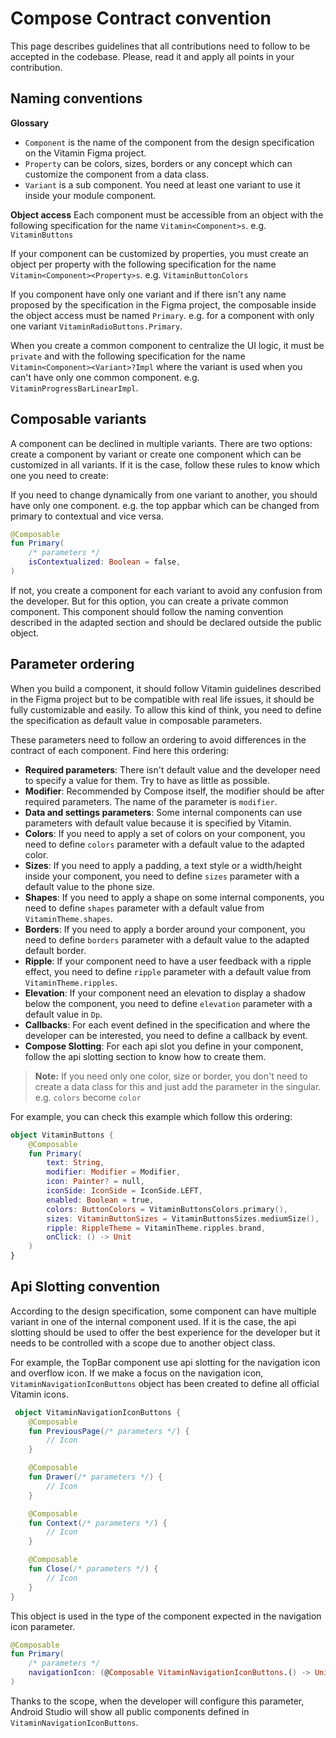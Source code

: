 # Compose Contract convention

This page describes guidelines that all contributions need to follow to be accepted in the codebase.
Please, read it and apply all points in your contribution.

## Naming conventions

**Glossary**
* `Component` is the name of the component from the design specification on the Vitamin Figma project.
* `Property` can be colors, sizes, borders or any concept which can customize the component from a data class.
* `Variant` is a sub component. You need at least one variant to use it inside your module component.

**Object access**
Each component must be accessible from an object with the following specification for the name
`Vitamin<Component>s`. e.g. `VitaminButtons`

If your component can be customized by properties, you must create an object per property with the
following specification for the name `Vitamin<Component><Property>s`. e.g. `VitaminButtonColors`

If you component have only one variant and if there isn't any name proposed by the specification
in the Figma project, the composable inside the object access must be named `Primary`. e.g. for
a component with only one variant `VitaminRadioButtons.Primary`.

When you create a common component to centralize the UI logic, it must be `private` and with the
following specification for the name `Vitamin<Component><Variant>?Impl` where the variant
is used when you can't have only one common component. e.g. `VitaminProgressBarLinearImpl`.

## Composable variants

A component can be declined in multiple variants. There are two options: create
a component by variant or create one component which can be customized in all variants. If it is
the case, follow these rules to know which one you need to create:

If you need to change dynamically from one variant to another, you should have only one component.
e.g. the top appbar which can be changed from primary to contextual and vice versa.

```kotlin
@Composable
fun Primary(
    /* parameters */
    isContextualized: Boolean = false,
)
```

If not, you create a component for each variant to avoid any confusion from the developer. But for
this option, you can create a private common component. This component should follow the naming
convention described in the adapted section and should be declared outside the public object.

## Parameter ordering

When you build a component, it should follow Vitamin guidelines described in the Figma project
but to be compatible with real life issues, it should be fully customizable and easily. To allow
this kind of think, you need to define the specification as default value in composable parameters.

These parameters need to follow an ordering to avoid differences in the contract of each component.
Find here this ordering:

* **Required parameters**: There isn't default value and the developer need to specify a value for them. Try to have as little as possible.
* **Modifier**: Recommended by Compose itself, the modifier should be after required parameters. The name of the parameter is `modifier`.
* **Data and settings parameters**: Some internal components can use parameters with default value because it is specified by Vitamin.
* **Colors**: If you need to apply a set of colors on your component, you need to define `colors` parameter with a default value to the adapted color.
* **Sizes**: If you need to apply a padding, a text style or a width/height inside your component, you need to define `sizes` parameter with a default value to the phone size.
* **Shapes**: If you need to apply a shape on some internal components, you need to define `shapes` parameter with a default value from `VitaminTheme.shapes`. 
* **Borders**: If you need to apply a border around your component, you need to define `borders` parameter with a default value to the adapted default border.
* **Ripple**: If your component need to have a user feedback with a ripple effect, you need to define `ripple` parameter with a default value from `VitaminTheme.ripples`.
* **Elevation**: If your component need an elevation to display a shadow below the component, you need to define `elevation` parameter with a default value in `Dp`.
* **Callbacks**: For each event defined in the specification and where the developer can be interested, you need to define a callback by event.
* **Compose Slotting**: For each api slot you define in your component, follow the api slotting section to know how to create them. 

> **Note:**
> If you need only one color, size or border, you don't need to create a data class for this and just
> add the parameter in the singular. e.g. `colors` become `color`

For example, you can check this example which follow this ordering:

```kotlin
object VitaminButtons {
    @Composable
    fun Primary(
        text: String,
        modifier: Modifier = Modifier,
        icon: Painter? = null,
        iconSide: IconSide = IconSide.LEFT,
        enabled: Boolean = true,
        colors: ButtonColors = VitaminButtonsColors.primary(),
        sizes: VitaminButtonSizes = VitaminButtonsSizes.mediumSize(),
        ripple: RippleTheme = VitaminTheme.ripples.brand,
        onClick: () -> Unit
    )
}
```

## Api Slotting convention

According to the design specification, some component can have multiple variant in one of the 
internal component used. If it is the case, the api slotting should be used to offer the best
experience for the developer but it needs to be controlled with a scope due to another object class.

For example, the TopBar component use api slotting for the navigation icon and overflow icon. If
we make a focus on the navigation icon, `VitaminNavigationIconButtons` object has been created to
define all official Vitamin icons.

```kotlin
 object VitaminNavigationIconButtons {
    @Composable
    fun PreviousPage(/* parameters */) {
        // Icon
    }

    @Composable
    fun Drawer(/* parameters */) {
        // Icon
    }

    @Composable
    fun Context(/* parameters */) {
        // Icon
    }

    @Composable
    fun Close(/* parameters */) {
        // Icon
    }
}
```

This object is used in the type of the component expected in the navigation icon parameter.

```kotlin
@Composable
fun Primary(
    /* parameters */
    navigationIcon: (@Composable VitaminNavigationIconButtons.() -> Unit)? = null
)
```

Thanks to the scope, when the developer will configure this parameter, Android Studio will show
all public components defined in `VitaminNavigationIconButtons`.
